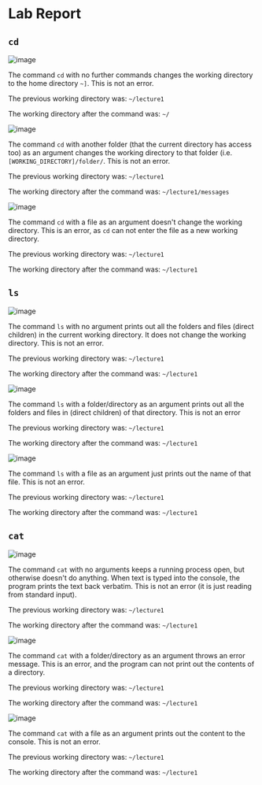 # Lab Report

## `cd`
![image](https://github.com/AskewParity/cse15l-lab-reports/assets/87111319/4749c700-8eae-4447-b71e-f28c686904d1)

The command `cd` with no further commands changes the working directory to the home directory `~]`. This is not an error.

The previous working directory was: `~/lecture1`

The working directory after the command was: `~/`

![image](https://github.com/AskewParity/cse15l-lab-reports/assets/87111319/b55e5033-6209-4907-a8b9-e4f9be09e532)

The command `cd` with another folder (that the current directory has access too) as an argument changes the working directory to that folder (i.e. `[WORKING_DIRECTORY]/folder/`. This is not an error.

The previous working directory was: `~/lecture1`

The working directory after the command was: `~/lecture1/messages`

![image](https://github.com/AskewParity/cse15l-lab-reports/assets/87111319/51d82f47-23ac-4182-a59d-2e486903d3ed)

The command `cd` with a file as an argument doesn't change the working directory. This is an error, as `cd` can not enter the file as a new working directory.

The previous working directory was: `~/lecture1`

The working directory after the command was: `~/lecture1`

## `ls`

![image](https://github.com/AskewParity/cse15l-lab-reports/assets/87111319/dff3a56e-af4a-4445-b3a4-b604ccc61262)

The command `ls` with no argument prints out all the folders and files (direct children) in the current working directory. It does not change the working directory. This is not an error.

The previous working directory was: `~/lecture1`

The working directory after the command was: `~/lecture1`

![image](https://github.com/AskewParity/cse15l-lab-reports/assets/87111319/9a189de1-99b1-4d7d-a62c-bfbf6656b669)

The command `ls` with a folder/directory as an argument prints out all the folders and files in (direct children) of that directory. This is not an error

The previous working directory was: `~/lecture1`

The working directory after the command was: `~/lecture1`

![image](https://github.com/AskewParity/cse15l-lab-reports/assets/87111319/0fb57c69-a041-4f5b-b2aa-ec644cd27b7b)

The command `ls` with a file as an argument just prints out the name of that file. This is not an error. 

The previous working directory was: `~/lecture1`

The working directory after the command was: `~/lecture1`

## `cat`

![image](https://github.com/AskewParity/cse15l-lab-reports/assets/87111319/052c75fb-5453-468d-bdc9-82c8ddfdd5b5)

The command `cat` with no arguments keeps a running process open, but otherwise doesn't do anything. When text is typed into the console, the program prints the text back verbatim. This is not an error (it is just reading from standard input).

The previous working directory was: `~/lecture1`

The working directory after the command was: `~/lecture1`

![image](https://github.com/AskewParity/cse15l-lab-reports/assets/87111319/b7f9c915-c535-4efd-aeb6-1a4a942c5b3a)

The command `cat` with a folder/directory as an argument throws an error message. This is an error, and the program can not print out the contents of a directory.

The previous working directory was: `~/lecture1`

The working directory after the command was: `~/lecture1`

![image](https://github.com/AskewParity/cse15l-lab-reports/assets/87111319/e906508f-048f-4b25-b3c6-17e905ecefbc)

The command `cat` with a file as an argument prints out the content to the console. This is not an error.

The previous working directory was: `~/lecture1`

The working directory after the command was: `~/lecture1`

